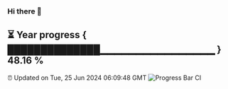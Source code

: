 ### Hi there 👋
⏳ Year progress { ██████████████▁▁▁▁▁▁▁▁▁▁▁▁▁▁▁▁ } 48.16 %
---
⏰ Updated on Tue, 25 Jun 2024 06:09:48 GMT
![Progress Bar CI](https://github.com/Moyi321/Moyi321/workflows/Progress%20Bar%20CI/badge.svg)
